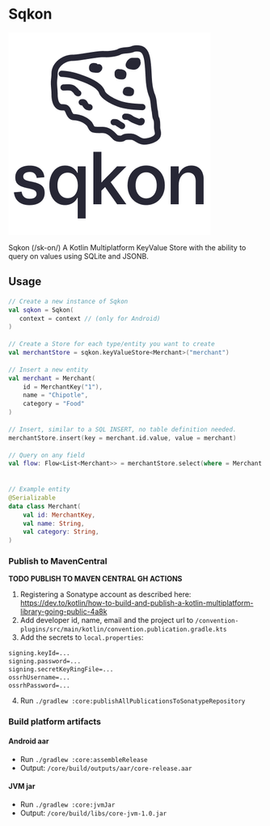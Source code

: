 # Sqkon

![sqkon](assets/logo.png)

Sqkon (/sk-on/) A Kotlin Multiplatform KeyValue Store with the ability to query on values using
SQLite and JSONB.

## Usage

```kotlin
// Create a new instance of Sqkon
val sqkon = Sqkon(
   context = context // (only for Android)
)

// Create a Store for each type/entity you want to create 
val merchantStore = sqkon.keyValueStore<Merchant>("merchant")

// Insert a new entity
val merchant = Merchant(
    id = MerchantKey("1"),
    name = "Chipotle",
    category = "Food"
)

// Insert, similar to a SQL INSERT, no table definition needed.
merchantStore.insert(key = merchant.id.value, value = merchant)

// Query on any field 
val flow: Flow<List<Merchant>> = merchantStore.select(where = Merchant::name like "Chi%")


// Example entity
@Serializable
data class Merchant(
    val id: MerchantKey,
    val name: String,
    val category: String,
)
```

### Publish to MavenCentral

**TODO PUBLISH TO MAVEN CENTRAL GH ACTIONS**

1) Registering a Sonatype account as described here:
   https://dev.to/kotlin/how-to-build-and-publish-a-kotlin-multiplatform-library-going-public-4a8k
2) Add developer id, name, email and the project url to
   `/convention-plugins/src/main/kotlin/convention.publication.gradle.kts`
3) Add the secrets to `local.properties`:

```
signing.keyId=...
signing.password=...
signing.secretKeyRingFile=...
ossrhUsername=...
ossrhPassword=...
```

4) Run `./gradlew :core:publishAllPublicationsToSonatypeRepository`

### Build platform artifacts

#### Android aar

- Run `./gradlew :core:assembleRelease`
- Output: `/core/build/outputs/aar/core-release.aar`

#### JVM jar

- Run `./gradlew :core:jvmJar`
- Output: `/core/build/libs/core-jvm-1.0.jar`
